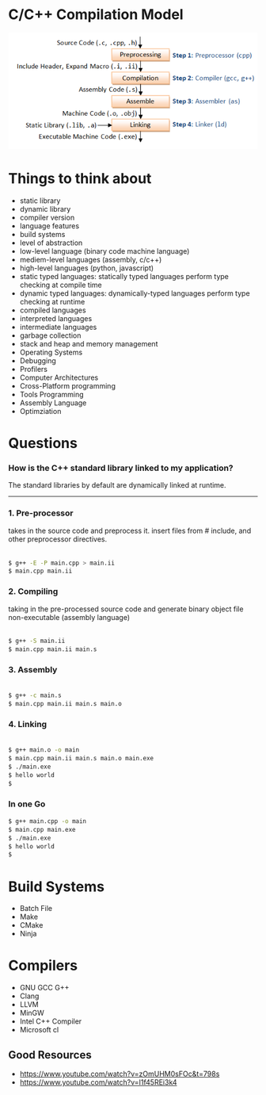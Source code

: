 


# C/C++ Compilation Model

![image info](./GCC_CompilationProcess.png)

# Things to think about
- static library
- dynamic library
- compiler version
- language features
- build systems
- level of abstraction
- low-level language (binary code machine language)
- mediem-level languages (assembly, c/c++)
- high-level languages (python, javascript)
- static typed languages: statically typed languages perform type checking at compile time
- dynamic typed languages: dynamically-typed languages perform type checking at runtime
- compiled languages
- interpreted languages
- intermediate languages
- garbage collection
- stack and heap and memory management
- Operating Systems
- Debugging
- Profilers
- Computer Architectures
- Cross-Platform programming
- Tools Programming
- Assembly Language
- Optimziation


# Questions
 
### How is the C++ standard library linked to my application?
The standard libraries by default are dynamically linked at runtime.



---

### 1. Pre-processor

takes in the source code and preprocess it. insert files from # include, and other preprocessor directives.

```bash

$ g++ -E -P main.cpp > main.ii
$ main.cpp main.ii
```

### 2. Compiling

taking in the pre-processed source code and generate binary object file non-executable (assembly language)

```bash

$ g++ -S main.ii
$ main.cpp main.ii main.s
```

### 3. Assembly

```bash

$ g++ -c main.s
$ main.cpp main.ii main.s main.o

```
### 4. Linking 

```bash

$ g++ main.o -o main
$ main.cpp main.ii main.s main.o main.exe
$ ./main.exe
$ hello world
$
```


### In one Go
```bash
$ g++ main.cpp -o main
$ main.cpp main.exe
$ ./main.exe
$ hello world
$ 
```

# Build Systems
- Batch File
- Make
- CMake
- Ninja

# Compilers
- GNU GCC G++
- Clang
- LLVM
- MinGW
- Intel C++ Compiler
- Microsoft cl




## Good Resources
- https://www.youtube.com/watch?v=zOmUHM0sFOc&t=798s
- https://www.youtube.com/watch?v=I1f45REi3k4
